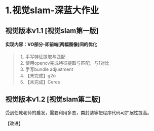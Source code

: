 

# 1.视觉slam-深蓝大作业

## 视觉版本v1.1 [视觉slam第一版]

#### 实现内容：VO部分-即前端[两幅图像]间的优化

> 1. 手写特征提取与匹配
> 2. 使用opencv完成特征提取与匹配，与1对比
> 3. 手写bundle adjustment
> 4. 【未完成】g2o
> 5. 【未完成】Ceres



## 视觉版本v1.2 [视觉slam第二版]

受到任乾老师的启发，需要利用多态，类封装等把程序代码可扩展性提高。

【改进】
